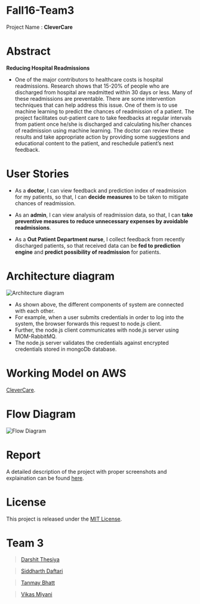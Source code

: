 Fall16-Team3
============

Project Name : <b>CleverCare</b>

Abstract
========
<b>Reducing Hospital Readmissions</b>
* One of the major contributors to healthcare costs is hospital readmissions. Research shows that 15-20% of people who are discharged from hospital are readmitted within 30 days or less. Many of these readmissions are preventable. There are some intervention techniques that can help address this issue. One of them is to use machine learning to predict the chances of readmission of a patient. The project facilitates out-patient care to take feedbacks at regular intervals from patient once he/she is discharged and calculating his/her chances of readmission using machine learning. The doctor can review these results and take appropriate action by providing some suggestions and educational content to the patient, and reschedule patient’s next feedback.


User Stories
============

* As a <b>doctor</b>, I can view feedback and prediction index of readmission for my patients,
  so that, I can <b>decide measures</b> to be taken to mitigate chances of readmission.

* As an <b>admin</b>, I can view analysis of readmission data,
  so that, I can <b>take preventive measures to reduce unnecessary expenses by avoidable readmissions</b>.

* As a <b>Out Patient Department nurse</b>, I collect feedback from recently discharged patients,
  so that received data can be <b>fed to prediction engine</b> and <b>predict possibility of readmission</b> for patients.
	

Architecture diagram
====================
![Architecture diagram](https://github.com/SJSU272Lab/Fall16-Team3/blob/master/Artifacts/272_architecture_diagram.png)
	
* As shown above, the different components of system are connected with each other. 
* For example, when a user submits credentials in order to log into the system, the browser forwards this request to node.js client. 
* Further, the node.js client communicates with node.js server using MOM-RabbitMQ. 
* The node.js server validates the credentials against encrypted credentials stored in mongoDb database.

Working Model on AWS
====================

[CleverCare](http://ec2-35-165-244-171.us-west-2.compute.amazonaws.com:3000/#/).


Flow Diagram
============
![Flow Diagram](https://github.com/SJSU272Lab/Fall16-Team3/blob/master/Artifacts/272_flow_diagram.png)	

Report
======
A detailed description of the project with proper screenshots and explaination can be found [here](https://github.com/SJSU272Lab/Fall16-Team3/blob/master/Artifacts/CleverCare_team3_report.doc).
	
License
=======

This project is released under the [MIT License](https://github.com/SJSU272Lab/Fall16-Team3/blob/master/LICENSE.txt).

Team 3
======

> [Darshit Thesiya](https://github.com/dthesiya)

> [Siddharth Daftari](https://github.com/siddharthrdaftari)

> [Tanmay Bhatt](https://github.com/Tanmayb7)

> [Vikas Miyani](https://github.com/vikasmiyani)
	
